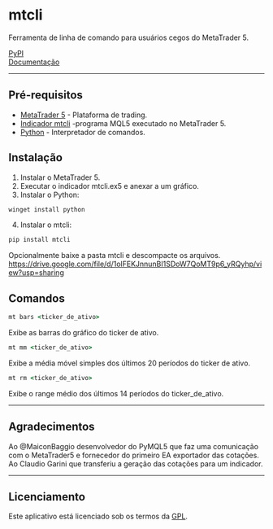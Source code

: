 # mtcli  
  
Ferramenta de linha de comando para usuários cegos do MetaTrader 5.
  
[PyPI](https://pypi.python.org/pypi/mtcli)  
[Documentação](https://vfranca.github.io/mtcli)  
  
------------

## Pré-requisitos  

* [MetaTrader 5](https://www.metatrader5.com/pt) - Plataforma de trading.  
* [Indicador mtcli](https://drive.google.com/open?id=1yKYI873r_liiexugqisgc-OeVc_5IlGH&authuser=vfranca3%40gmail.com&usp=drive_fs) -programa MQL5 executado no MetaTrader 5.  
* [Python](https://www.python.org/downloads/windows) - Interpretador de comandos.  


## Instalação  

1. Instalar o MetaTrader 5.  
2. Executar o indicador mtcli.ex5 e anexar a um gráfico.  
3. Instalar o Python:

```cmd
winget install python
```

4. Instalar o mtcli:

```cmd
pip install mtcli
```



Opcionalmente baixe a pasta mtcli e descompacte os arquivos.
https://drive.google.com/file/d/1olFEKJnnunBI1SDoW7QoMT9p6_yRQyhp/view?usp=sharing  


## Comandos  
  
```cmd
mt bars <ticker_de_ativo> 
```
Exibe as barras do gráfico do ticker de ativo.

```cmd
mt mm <ticker_de_ativo>
```
Exibe a média móvel simples dos últimos 20 períodos do ticker de ativo.

```cmd
mt rm <ticker_de_ativo>
```
Exibe o range médio dos últimos 14 períodos do ticker_de_ativo.

------------
 
  ## Agradecimentos  
  
Ao @MaiconBaggio desenvolvedor do PyMQL5 que faz uma comunicação com o MetaTrader5 e fornecedor do primeiro EA exportador das cotações.  
Ao Claudio Garini que transferiu a geração das cotações para um indicador.  


------------
  
## Licenciamento  

Este aplicativo está licenciado sob os termos da [GPL](../LICENSE).  
